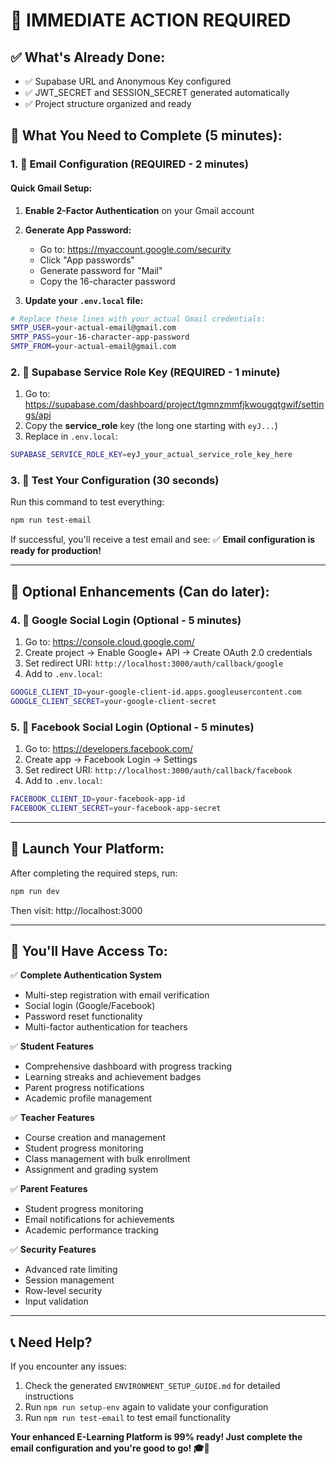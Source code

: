 # 🚀 **IMMEDIATE ACTION REQUIRED**

## ✅ **What's Already Done:**
- ✅ Supabase URL and Anonymous Key configured
- ✅ JWT_SECRET and SESSION_SECRET generated automatically
- ✅ Project structure organized and ready

## 🔧 **What You Need to Complete (5 minutes):**

### **1. 📧 Email Configuration (REQUIRED - 2 minutes)**

#### **Quick Gmail Setup:**
1. **Enable 2-Factor Authentication** on your Gmail account
2. **Generate App Password:**
   - Go to: https://myaccount.google.com/security
   - Click "App passwords" 
   - Generate password for "Mail"
   - Copy the 16-character password

3. **Update your `.env.local` file:**
```bash
# Replace these lines with your actual Gmail credentials:
SMTP_USER=your-actual-email@gmail.com
SMTP_PASS=your-16-character-app-password
SMTP_FROM=your-actual-email@gmail.com
```

### **2. 🔑 Supabase Service Role Key (REQUIRED - 1 minute)**

1. Go to: https://supabase.com/dashboard/project/tgmnzmmfjkwougqtgwif/settings/api
2. Copy the **service_role** key (the long one starting with `eyJ...`)
3. Replace in `.env.local`:
```bash
SUPABASE_SERVICE_ROLE_KEY=eyJ_your_actual_service_role_key_here
```

### **3. 🧪 Test Your Configuration (30 seconds)**

Run this command to test everything:
```bash
npm run test-email
```

If successful, you'll receive a test email and see: ✅ **Email configuration is ready for production!**

---

## 🎯 **Optional Enhancements (Can do later):**

### **4. 🔗 Google Social Login (Optional - 5 minutes)**
1. Go to: https://console.cloud.google.com/
2. Create project → Enable Google+ API → Create OAuth 2.0 credentials
3. Set redirect URI: `http://localhost:3000/auth/callback/google`
4. Add to `.env.local`:
```bash
GOOGLE_CLIENT_ID=your-google-client-id.apps.googleusercontent.com
GOOGLE_CLIENT_SECRET=your-google-client-secret
```

### **5. 📘 Facebook Social Login (Optional - 5 minutes)**
1. Go to: https://developers.facebook.com/
2. Create app → Facebook Login → Settings
3. Set redirect URI: `http://localhost:3000/auth/callback/facebook`
4. Add to `.env.local`:
```bash
FACEBOOK_CLIENT_ID=your-facebook-app-id
FACEBOOK_CLIENT_SECRET=your-facebook-app-secret
```

---

## 🚀 **Launch Your Platform:**

After completing the required steps, run:
```bash
npm run dev
```

Then visit: http://localhost:3000

---

## 🎉 **You'll Have Access To:**

✅ **Complete Authentication System**
- Multi-step registration with email verification
- Social login (Google/Facebook) 
- Password reset functionality
- Multi-factor authentication for teachers

✅ **Student Features**
- Comprehensive dashboard with progress tracking
- Learning streaks and achievement badges
- Parent progress notifications
- Academic profile management

✅ **Teacher Features**
- Course creation and management
- Student progress monitoring
- Class management with bulk enrollment
- Assignment and grading system

✅ **Parent Features**
- Student progress monitoring
- Email notifications for achievements
- Academic performance tracking

✅ **Security Features**
- Advanced rate limiting
- Session management
- Row-level security
- Input validation

---

## 📞 **Need Help?**

If you encounter any issues:
1. Check the generated `ENVIRONMENT_SETUP_GUIDE.md` for detailed instructions
2. Run `npm run setup-env` again to validate your configuration
3. Run `npm run test-email` to test email functionality

**Your enhanced E-Learning Platform is 99% ready! Just complete the email configuration and you're good to go! 🎓🚀**
